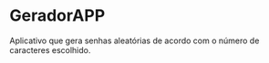 # GeradorAPP

Aplicativo que gera senhas aleatórias de acordo com o número de caracteres escolhido.
